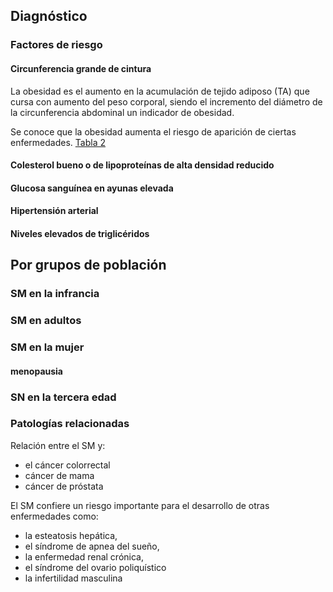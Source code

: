 ## Diagnóstico



### Factores de riesgo



#### Circunferencia grande de cintura

La obesidad es el aumento en la acumulación de tejido adiposo (TA) que cursa con aumento del peso corporal, siendo el incremento del diámetro de la circunferencia abdominal un indicador de obesidad.

Se conoce que la obesidad aumenta el riesgo de aparición de ciertas enfermedades. [Tabla 2](#tabla-2)



#### Colesterol bueno o de lipoproteínas de alta densidad reducido
#### Glucosa sanguínea en ayunas elevada
#### Hipertensión arterial
#### Niveles elevados de triglicéridos





## Por grupos de población
### SM en la infrancia
### SM en adultos
### SM en la mujer
#### menopausia
### SN en la tercera edad

### Patologías relacionadas

Relación entre el SM y:

- el cáncer colorrectal
- cáncer de mama
- cáncer de próstata

El SM confiere un riesgo importante para el desarrollo de otras enfermedades como:

- la esteatosis hepática,
- el síndrome de apnea del sueño,
- la enfermedad renal crónica,
- el síndrome del ovario poliquístico
- la infertilidad masculina

